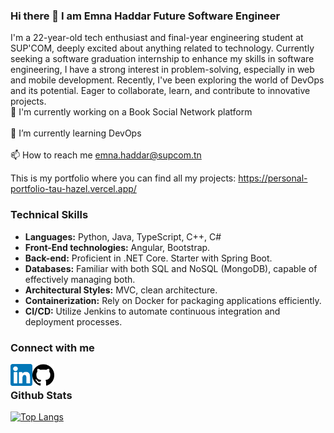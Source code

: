 ### Hi there 👋 I am Emna Haddar Future Software Engineer

I'm a 22-year-old tech enthusiast and final-year engineering student at SUP'COM, deeply excited about anything related to technology. Currently seeking a software graduation internship to enhance my skills in software engineering, I have a strong interest in problem-solving, especially in web and mobile development. Recently, I've been exploring the world of DevOps and its potential. Eager to collaborate, learn, and contribute to innovative projects.
<br>
🔭 I'm currently working on a Book Social Network platform
<br>  
🌱 I’m currently learning DevOps
<br>  
📫 How to reach me emna.haddar@supcom.tn

This is my portfolio where you can find all my projects: https://personal-portfolio-tau-hazel.vercel.app/
### Technical Skills
- **Languages:** Python, Java, TypeScript, C++, C#
- **Front-End technologies:**  Angular, Bootstrap.
- **Back-end:** Proficient in .NET Core. Starter with Spring Boot.
- **Databases:** Familiar with both SQL and NoSQL (MongoDB), capable of effectively managing both.
- **Architectural Styles:** MVC, clean architecture.
- **Containerization:** Rely on Docker for packaging applications efficiently.
- **CI/CD:** Utilize Jenkins to automate continuous integration and deployment processes.

### Connect with me
<a href="https://www.linkedin.com/in/emna-haddar-16bb1a259/">
  <img align="left" src="https://github.com/Emnahad/Emnahad/raw/main/linkedin.png" alt="Emna Haddar | Linkedin" width="35px"/>
</a>
<a href="https://github.com/Emnahad">
  <img align="left" src="https://github.com/Emnahad/Emnahad/blob/main/Github.png" alt="Emna Haddar | Github" width="35px"/>
</a>
<br>  





### Github Stats

[![Top Langs](https://github-readme-stats.vercel.app/api/top-langs/?username=Emnahad&layout=compact)](https://github.com/Emnahad)
